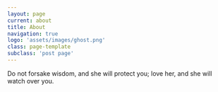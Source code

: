 ```yaml
---
layout: page
current: about
title: About
navigation: true
logo: 'assets/images/ghost.png'
class: page-template
subclass: 'post page'
---
```


Do not forsake wisdom, and she will protect you;
love her, and she will watch over you.